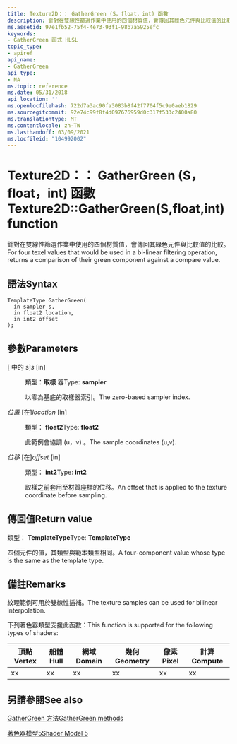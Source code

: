 ```yaml
---
title: Texture2D：： GatherGreen (S，float，int) 函數
description: 針對在雙線性篩選作業中使用的四個材質值，會傳回其綠色元件與比較值的比較。 |Texture2D：： GatherGreen (S，float，int) 函數
ms.assetid: 97e1fb52-75f4-4e73-93f1-98b7a5925efc
keywords:
- GatherGreen 函式 HLSL
topic_type:
- apiref
api_name:
- GatherGreen
api_type:
- NA
ms.topic: reference
ms.date: 05/31/2018
api_location: ''
ms.openlocfilehash: 722d7a3ac90fa3083b8f42f7704f5c9e0aeb1829
ms.sourcegitcommit: 92e74c99f8f4d097676959d0c317f533c2400a80
ms.translationtype: MT
ms.contentlocale: zh-TW
ms.lasthandoff: 03/09/2021
ms.locfileid: "104992002"
---
```

# <a name="texture2dgathergreensfloatint-function"></a><span data-ttu-id="4f663-105">Texture2D：： GatherGreen (S，float，int) 函數</span><span class="sxs-lookup"><span data-stu-id="4f663-105">Texture2D::GatherGreen(S,float,int) function</span></span>

<span data-ttu-id="4f663-106">針對在雙線性篩選作業中使用的四個材質值，會傳回其綠色元件與比較值的比較。</span><span class="sxs-lookup"><span data-stu-id="4f663-106">For four texel values that would be used in a bi-linear filtering operation, returns a comparison of their green component against a compare value.</span></span>

## <a name="syntax"></a><span data-ttu-id="4f663-107">語法</span><span class="sxs-lookup"><span data-stu-id="4f663-107">Syntax</span></span>

``` syntax
TemplateType GatherGreen(
  in sampler s,
  in float2 location,
  in int2 offset
);
```

## <a name="parameters"></a><span data-ttu-id="4f663-108">參數</span><span class="sxs-lookup"><span data-stu-id="4f663-108">Parameters</span></span>

<dl> <dt>

<span data-ttu-id="4f663-109"> \[ 中的 s\]</span><span class="sxs-lookup"><span data-stu-id="4f663-109">*s* \[in\]</span></span>
</dt> <dd>

<span data-ttu-id="4f663-110">類型：**取樣** 器</span><span class="sxs-lookup"><span data-stu-id="4f663-110">Type: **sampler**</span></span>

<span data-ttu-id="4f663-111">以零為基底的取樣器索引。</span><span class="sxs-lookup"><span data-stu-id="4f663-111">The zero-based sampler index.</span></span>

</dd> <dt>

<span data-ttu-id="4f663-112">*位置* \[在\]</span><span class="sxs-lookup"><span data-stu-id="4f663-112">*location* \[in\]</span></span>
</dt> <dd>

<span data-ttu-id="4f663-113">類型： **float2**</span><span class="sxs-lookup"><span data-stu-id="4f663-113">Type: **float2**</span></span>

<span data-ttu-id="4f663-114">此範例會協調 (u，v) 。</span><span class="sxs-lookup"><span data-stu-id="4f663-114">The sample coordinates (u,v).</span></span>

</dd> <dt>

<span data-ttu-id="4f663-115">*位移* \[在\]</span><span class="sxs-lookup"><span data-stu-id="4f663-115">*offset* \[in\]</span></span>
</dt> <dd>

<span data-ttu-id="4f663-116">類型： **int2**</span><span class="sxs-lookup"><span data-stu-id="4f663-116">Type: **int2**</span></span>

<span data-ttu-id="4f663-117">取樣之前套用至材質座標的位移。</span><span class="sxs-lookup"><span data-stu-id="4f663-117">An offset that is applied to the texture coordinate before sampling.</span></span>

</dd> </dl>

## <a name="return-value"></a><span data-ttu-id="4f663-118">傳回值</span><span class="sxs-lookup"><span data-stu-id="4f663-118">Return value</span></span>

<span data-ttu-id="4f663-119">類型： **TemplateType**</span><span class="sxs-lookup"><span data-stu-id="4f663-119">Type: **TemplateType**</span></span>

<span data-ttu-id="4f663-120">四個元件的值，其類型與範本類型相同。</span><span class="sxs-lookup"><span data-stu-id="4f663-120">A four-component value whose type is the same as the template type.</span></span>

## <a name="remarks"></a><span data-ttu-id="4f663-121">備註</span><span class="sxs-lookup"><span data-stu-id="4f663-121">Remarks</span></span>

<span data-ttu-id="4f663-122">紋理範例可用於雙線性插補。</span><span class="sxs-lookup"><span data-stu-id="4f663-122">The texture samples can be used for bilinear interpolation.</span></span>

<span data-ttu-id="4f663-123">下列著色器類型支援此函數：</span><span class="sxs-lookup"><span data-stu-id="4f663-123">This function is supported for the following types of shaders:</span></span>



| <span data-ttu-id="4f663-124">頂點</span><span class="sxs-lookup"><span data-stu-id="4f663-124">Vertex</span></span> | <span data-ttu-id="4f663-125">船體</span><span class="sxs-lookup"><span data-stu-id="4f663-125">Hull</span></span> | <span data-ttu-id="4f663-126">網域</span><span class="sxs-lookup"><span data-stu-id="4f663-126">Domain</span></span> | <span data-ttu-id="4f663-127">幾何</span><span class="sxs-lookup"><span data-stu-id="4f663-127">Geometry</span></span> | <span data-ttu-id="4f663-128">像素</span><span class="sxs-lookup"><span data-stu-id="4f663-128">Pixel</span></span> | <span data-ttu-id="4f663-129">計算</span><span class="sxs-lookup"><span data-stu-id="4f663-129">Compute</span></span> |
|--------|------|--------|----------|-------|---------|
| <span data-ttu-id="4f663-130">x</span><span class="sxs-lookup"><span data-stu-id="4f663-130">x</span></span>      | <span data-ttu-id="4f663-131">x</span><span class="sxs-lookup"><span data-stu-id="4f663-131">x</span></span>    | <span data-ttu-id="4f663-132">x</span><span class="sxs-lookup"><span data-stu-id="4f663-132">x</span></span>      | <span data-ttu-id="4f663-133">x</span><span class="sxs-lookup"><span data-stu-id="4f663-133">x</span></span>        | <span data-ttu-id="4f663-134">x</span><span class="sxs-lookup"><span data-stu-id="4f663-134">x</span></span>     | <span data-ttu-id="4f663-135">x</span><span class="sxs-lookup"><span data-stu-id="4f663-135">x</span></span>       |



 

## <a name="see-also"></a><span data-ttu-id="4f663-136">另請參閱</span><span class="sxs-lookup"><span data-stu-id="4f663-136">See also</span></span>

<dl> <dt>

[<span data-ttu-id="4f663-137">GatherGreen 方法</span><span class="sxs-lookup"><span data-stu-id="4f663-137">GatherGreen methods</span></span>](texture2d-gathergreen.md)
</dt> <dt>

[<span data-ttu-id="4f663-138">著色器模型5</span><span class="sxs-lookup"><span data-stu-id="4f663-138">Shader Model 5</span></span>](d3d11-graphics-reference-sm5.md)
</dt> </dl>

 

 




